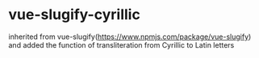 # vue-slugify-cyrillic
inherited from vue-slugify(https://www.npmjs.com/package/vue-slugify) and added the function of transliteration from Cyrillic to Latin letters
